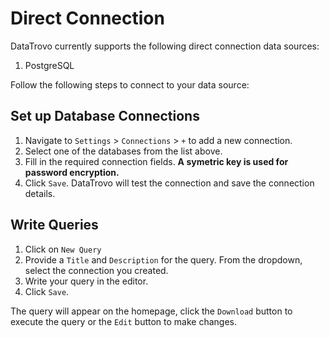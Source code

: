 # Direct Connection

DataTrovo currently supports the following direct connection data sources:

1. PostgreSQL

Follow the following steps to connect to your data source:

## Set up Database Connections
1. Navigate to `Settings` > `Connections` > `+` to add a new connection.
2. Select one of the databases from the list above.
3. Fill in the required connection fields. **A symetric key is used for password encryption.**
4. Click `Save`. DataTrovo will test the connection and save the connection details.

## Write Queries
1. Click on `New Query`
2. Provide a `Title` and `Description` for the query. From the dropdown, select the connection you created.
3. Write your query in the editor.
4. Click `Save`.

The query will appear on the homepage, click the `Download` button to execute the query or the `Edit` button to make changes.

